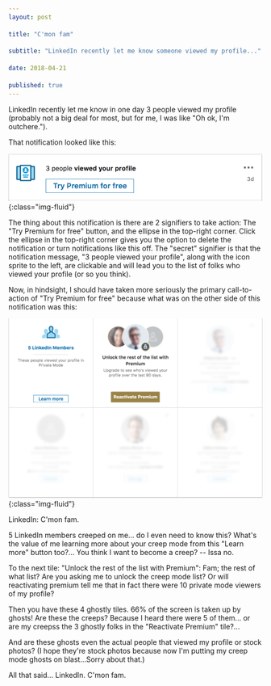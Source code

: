 ```yaml
---
layout: post

title: "C'mon fam"

subtitle: "LinkedIn recently let me know someone viewed my profile..."

date: 2018-04-21

published: true
---
```


LinkedIn recently let me know in one day 3 people viewed my profile (probably not a big deal for most, but for me, I was like "Oh ok, I'm outchere.").

That notification looked like this:

![3 people viewed your profile](/assets/blog/3-people-viewed.png){:class="img-fluid"}

The thing about this notification is there are 2 signifiers to take action: The "Try Premium for free" button, and the ellipse in the top-right corner. Click the ellipse in the top-right corner gives you the option to delete the notification or turn notifications like this off. The "secret" signifier is that the notification message, "3 people viewed your profile", along with the icon sprite to the left, are clickable and will lead you to the list of folks who viewed your profile (or so you think).

Now, in hindsight, I should have taken more seriously the primary call-to-action of "Try Premium for free" because what was on the other side of this notification was this:

![who viewed your profile](/assets/blog/who-viewed.png){:class="img-fluid"}

LinkedIn: C'mon fam.

5 LinkedIn members creeped on me... do I even need to know this? What's the value of me learning more about your creep mode from this "Learn more" button too?... You think I want to become a creep? -- Issa no.

To the next tile: "Unlock the rest of the list with Premium": Fam; the rest of what list? Are you asking me to unlock the creep mode list? Or will reactivating premium tell me that in fact there were 10 private mode viewers of my profile?

Then you have these 4 ghostly tiles. 66% of the screen is taken up by ghosts! Are these the creeps? Because I heard there were 5 of them... or are my creepss the 3 ghostly folks in the "Reactivate Premium" tile?...

And are these ghosts even the actual people that viewed my profile or stock photos? (I hope they're stock photos because now I'm putting my creep mode ghosts on blast...Sorry about that.)

All that said... LinkedIn. C'mon fam.
